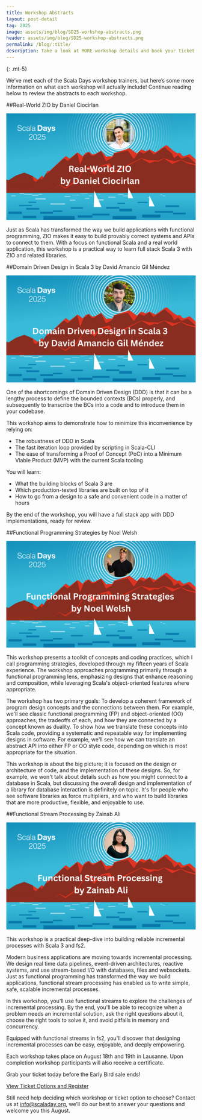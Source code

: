 ```yaml
---
title: Workshop Abstracts
layout: post-detail
tag: 2025
image: assets/img/blog/SD25-workshop-abstracts.png
header: assets/img/blog/SD25-workshop-abstracts.png
permalink: /blog/:title/
description: Take a look at MORE workshop details and book your ticket today before the Early Bird sale ends.
---
```

{: .mt-5}

We’ve met each of the Scala Days workshop trainers, but here’s some more information on what each workshop will actually include! Continue reading below to review the abstracts to each workshop. 


##Real-World ZIO by Daniel Ciocirlan

![Real-World ZIO](assets/img/blog/SD25-real-world-zio.png)

Just as Scala has transformed the way we build applications with functional programming, ZIO makes it easy to build provably correct systems and APIs to connect to them. With a focus on functional Scala and a real world application, this workshop is a practical way to learn full stack Scala 3 with ZIO and related libraries.



##Domain Driven Design in Scala 3 by David Amancio Gil Méndez

![DDD in Scala 3](assets/img/blog/SD25-ddd-scala3.png)

One of the shortcomings of Domain Driven Design (DDD) is that it can be a lengthy process to define the bounded contexts (BCs) properly, and subsequently to transcribe the BCs into a code and to introduce them in your codebase.

This workshop aims to demonstrate how to minimize this inconvenience by relying on:
<ul><li>The robustness of DDD in Scala</li>
<li>The fast iteration loop provided by scripting in Scala-CLI</li>
<li>The ease of transforming a Proof of Concept (PoC) into a Minimum Viable Product (MVP) with the current Scala tooling</li></ul>

You will learn:
<ul><li>What the building blocks of Scala 3 are</li>
<li>Which production-tested libraries are built on top of it</li>
<li>How to go from a design to a safe and convenient code in a matter of hours</li></ul>

By the end of the workshop, you will have a full stack app with DDD implementations, ready for review.



##Functional Programming Strategies by Noel Welsh

![Functional Programming Strategies](assets/img/blog/SD25-functional-prog-strategies.png)

This workshop presents a toolkit of concepts and coding practices, which I call programming strategies, developed through my fifteen years of Scala experience. The workshop approaches programming primarily through a functional programming lens, emphasizing designs that enhance reasoning and composition, while leveraging Scala's object-oriented features where appropriate.

The workshop has two primary goals:
To develop a coherent framework of program design concepts and the connections between them. For example, we'll see classic functional programming (FP) and object-oriented (OO) approaches, the tradeoffs of each, and how they are connected by a concept known as duality.
To show how we translate these concepts into Scala code, providing a systematic and repeatable way for implementing designs in software. For example, we'll see how we can translate an abstract API into either FP or OO style code, depending on which is most appropriate for the situation.

This workshop is about the big picture; it is focused on the design or architecture of code, and the implementation of these designs. So, for example, we won't talk about details such as how you might connect to a database in Scala, but discussing the overall design and implementation of a library for database interaction is definitely on topic. It's for people who see software libraries as force multipliers, and who want to build libraries that are more productive, flexible, and enjoyable to use.



##Functional Stream Processing by Zainab Ali

![Functional Stream Processing](assets/img/blog/SD25-functional-stream-processes.png)

This workshop is a practical deep-dive into building reliable incremental processes with Scala 3 and fs2.

Modern business applications are moving towards incremental processing. We design real time data pipelines, event-driven architectures, reactive systems, and use stream-based I/O with databases, files and websockets. Just as functional programming has transformed the way we build applications, functional stream processing has enabled us to write simple, safe, scalable incremental processes.

In this workshop, you'll use functional streams to explore the challenges of incremental processing. By the end, you'll be able to recognize when a problem needs an incremental solution, ask the right questions about it, choose the right tools to solve it, and avoid pitfalls in memory and concurrency.

Equipped with functional streams in fs2, you'll discover that designing incremental processes can be easy, enjoyable, and deeply empowering.



Each workshop takes place on August 18th and 19th in Lausanne. Upon completion workshop participants will also receive a certificate.

Grab your ticket today before the Early Bird sale ends!
 
<a class="btn btn-primary btn-lg fw-bold mt-4" href="https://scaladays.org/workshops">View Ticket Options and Register</a>

Still need help deciding which workshop or ticket option to choose? Contact us at info@scaladay.org, we’ll do our best to answer your questions and welcome you this August. 
